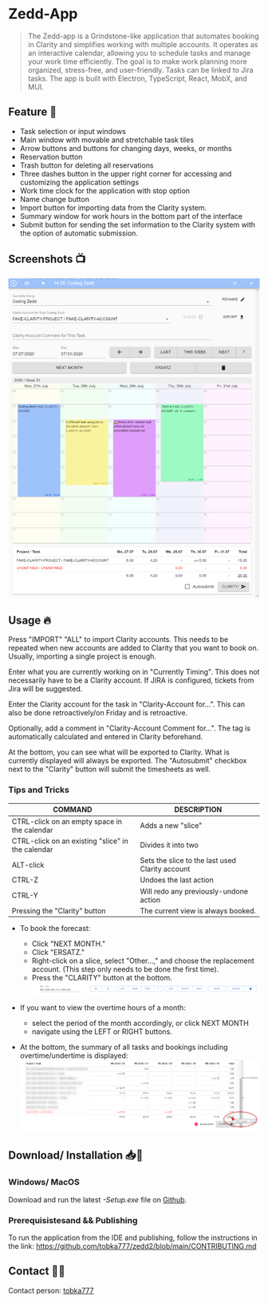 # Zedd-App

> The Zedd-app is a Grindstone-like application that automates booking in Clarity and simplifies working with multiple
> accounts. It operates as an interactive calendar, allowing you to schedule tasks and manage your work time
> efficiently.
> The goal is to make work planning more organized, stress-free, and user-friendly. Tasks can be linked to Jira tasks.
> The app is built with Electron, TypeScript, React, MobX, and MUI.

## Feature 📝

- Task selection or input windows
- Main window with movable and stretchable task tiles
- Arrow buttons and buttons for changing days, weeks, or months
- Reservation button
- Trash button for deleting all reservations
- Three dashes button in the upper right corner for accessing and customizing the application settings
- Work time clock for the application with stop option
- Name change button
- Import button for importing data from the Clarity system.
- Summary window for work hours in the bottom part of the interface
- Submit button for sending the set information to the Clarity system with the option of automatic submission.

## Screenshots 📺

![Screenshot](zedd-app/screenshot.png)

## Usage 🔥

Press "IMPORT" "ALL" to import Clarity accounts. This needs to be repeated when new accounts are added to Clarity that
you want to book on. Usually, importing a single project is enough.

Enter what you are currently working on in "Currently Timing". This does not necessarily have to be a Clarity account.
If JIRA is configured, tickets from Jira will be suggested.

Enter the Clarity account for the task in "Clarity-Account for...". This can also be done retroactively/on Friday and is
retroactive.

Optionally, add a comment in "Clarity-Account Comment for...". The tag is automatically calculated and entered in
Clarity beforehand.

At the bottom, you can see what will be exported to Clarity. What is currently displayed will always be exported. The
"Autosubmit" checkbox next to the "Clarity" button will submit the timesheets as well.

### Tips and Tricks

| **COMMAND**                                       | **DESCRIPTION**                                 | 
|---------------------------------------------------|-------------------------------------------------|
| CTRL-click on an empty space in the calendar      | Adds a new "slice"                              |                                                                                                    |
| CTRL-click on an existing "slice" in the calendar | Divides it into two                             |                                                                                                    |
| ALT-click                                         | Sets the slice to the last used Clarity account | 
| CTRL-Z                                            | Undoes the last action                          | 
| CTRL-Y                                            | Will redo any previously-undone action          |
| Pressing the "Clarity" button                     | The current view is always booked.              | 

- To book the forecast:
    - Click "NEXT MONTH."
    - Click "ERSATZ."
    - Right-click on a slice, select "Other...," and choose the replacement account. (This step
      only needs to be done the first time).
    - Press the "CLARITY" button at the bottom.
      ![img_5.png](screenschots/img_5.png)

- If you want to view the overtime hours of a month:
    - select the period of the month accordingly, or click NEXT
      MONTH
    - navigate using the LEFT or RIGHT buttons.

- At the bottom, the summary of all tasks and bookings including overtime/undertime is displayed:
  ![img_6.png](screenschots/img_6.png)

## Download/ Installation 📥🔧️

### Windows/ MacOS

Download and run the latest _-Setup.exe_ file on [Github](https://github.com/tobka777/zedd2/releases/latest).

### Prerequisistesand && Publishing

To run the application from the IDE and publishing, follow the instructions in the link:
https://github.com/tobka777/zedd2/blob/main/CONTRIBUTING.md

## Contact 🙋‍♂️

Contact person: [tobka777](https://github.com/tobka777)

